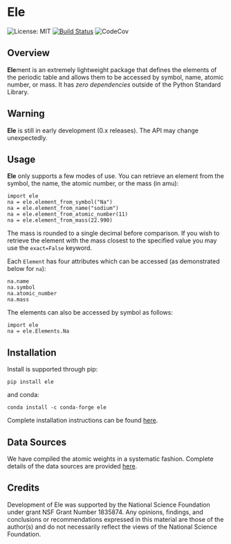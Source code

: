 # Ele

![License: MIT](https://img.shields.io/github/license/rsdefever/ele)
[![Build Status](https://dev.azure.com/rdefever/ele/_apis/build/status/rsdefever.ele?branchName=master)](https://dev.azure.com/rdefever/ele/_apis/build/status/rsdefever.ele?branchName=master)
![CodeCov](https://codecov.io/gh/rsdefever/ele/branch/master/graph/badge.svg)

## Overview

**Ele**ment is an extremely lightweight package that defines
the elements of the periodic table and allows them to be accessed
by symbol, name, atomic number, or mass. It has *zero dependencies*
outside of the Python Standard Library.

## Warning

**Ele** is still in early development (0.x releases). The API may
change unexpectedly.

## Usage

**Ele** only supports a few modes of use. You can retrieve an element
from the symbol, the name, the atomic number, or the mass (in amu):

	import ele
	na = ele.element_from_symbol("Na")
	na = ele.element_from_name("sodium")
	na = ele.element_from_atomic_number(11)
	na = ele.element_from_mass(22.990)


The mass is rounded to a single decimal before comparison. If you wish to
retrieve the element with the mass closest to the specified value you
may use the `exact=False` keyword.

Each `Element` has four attributes which can be accessed
(as demonstrated below for ``na``):

	na.name
	na.symbol
	na.atomic_number
	na.mass


The elements can also be accessed by symbol as follows:

	import ele
	na = ele.Elements.Na


## Installation


Install is supported through pip:

	pip install ele

and conda:

	conda install -c conda-forge ele


Complete installation instructions can be found [here](install.md).


## Data Sources

We have compiled the atomic weights in a systematic fashion. Complete details of the data sources are provided [here](sources.md).


## Credits

Development of Ele was supported by the National Science Foundation
under grant NSF Grant Number 1835874. Any opinions, findings, and conclusions or
recommendations expressed in this material are those of the author(s) and do
not necessarily reflect the views of the National Science Foundation.

